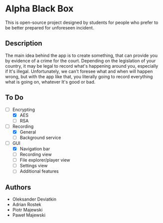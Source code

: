 # Alpha Black Box 

This is open-source project designed by students for people who prefer to be better prepared for unforeseen incident. 

## Description
The main idea behind the app is to create something, that can provide you by evidence of a crime for the court. Depending on the legislation of your country, it may be legal to record what's happening around you, especially if It's illegal. Unfortunately, we can't foresee what and when will happen wrong, but with the app like that, you literally going to record everything what is going on, whatever It's good or bad.


## To Do

- [ ] Encrypting
  - [x] AES
  - [ ] RSA
- [ ] Recording
  - [x] General
  - [ ] Background service
- [ ] GUI
  - [x] Navigation bar
  - [ ] Recording view
  - [ ] File explorer/player view
  - [ ] Settings view
  - [ ] Additional features

## Authors

- Oleksander Deviatkin
- Adrian Rostek
- Piotr Majewski
- Paweł Majewski

